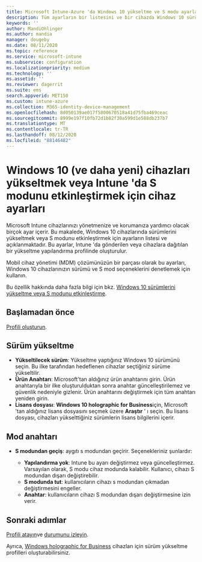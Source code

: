 ```yaml
---
title: Microsoft Intune-Azure 'da Windows 10 yükseltme ve S modu ayarları | Microsoft Docs
description: Tüm ayarların bir listesini ve bir cihazda Windows 10 sürümünü yükseltirken ne yaptığını ve Microsoft Intune bir cihaz yapılandırma profili kullanan bir cihazda S modunu etkinleştir ' i inceleyin.
keywords: ''
author: MandiOhlinger
ms.author: mandia
manager: dougeby
ms.date: 08/11/2020
ms.topic: reference
ms.service: microsoft-intune
ms.subservice: configuration
ms.localizationpriority: medium
ms.technology: ''
ms.assetid: ''
ms.reviewer: dagerrit
ms.suite: ems
search.appverid: MET150
ms.custom: intune-azure
ms.collection: M365-identity-device-management
ms.openlocfilehash: 8d050139ae017f5800670518a41d75fba469ceac
ms.sourcegitcommit: 8999e197f10fb72d1b82f30a599d1e588db237b7
ms.translationtype: MT
ms.contentlocale: tr-TR
ms.lasthandoff: 08/12/2020
ms.locfileid: "88146482"
---
```

# <a name="windows-10-and-newer-device-settings-to-upgrade-editions-or-enable-s-mode-in-intune"></a>Windows 10 (ve daha yeni) cihazları yükseltmek veya Intune 'da S modunu etkinleştirmek için cihaz ayarları

Microsoft Intune cihazlarınızı yönetmenize ve korumanıza yardımcı olacak birçok ayar içerir. Bu makalede, Windows 10 cihazlarında sürümlerini yükseltmek veya S modunu etkinleştirmek için ayarların listesi ve açıklanmaktadır. Bu ayarlar, Intune 'da gönderilen veya cihazlara dağıtılan bir yükseltme yapılandırma profilinde oluşturulur.

Mobil cihaz yönetimi (MDM) çözümünüzün bir parçası olarak bu ayarları, Windows 10 cihazlarınızın sürümü ve S mod seçeneklerini denetlemek için kullanın.

Bu özellik hakkında daha fazla bilgi için bkz. [Windows 10 sürümlerini yükseltme veya S modunu etkinleştirme](edition-upgrade-configure-windows-10.md).

## <a name="before-you-begin"></a>Başlamadan önce

[Profili oluşturun](edition-upgrade-configure-windows-10.md#create-the-profile).

## <a name="edition-upgrade"></a>Sürüm yükseltme

- **Yükseltilecek sürüm**: Yükseltme yaptığınız Windows 10 sürümünü seçin. Bu ilke tarafından hedeflenen cihazlar seçtiğiniz sürüme yükseltilir.
- **Ürün Anahtarı**: Microsoft'tan aldığınız ürün anahtarını girin. Ürün anahtarıyla bir ilke oluşturulduktan sonra anahtar güncelleştirilemez ve güvenlik nedeniyle gizlenir. Ürün anahtarını değiştirmek için tüm anahtarı yeniden girin.
- **Lisans dosyası**: **Windows 10 holographic for Business**için, Microsoft 'tan aldığınız lisans dosyasını seçmek üzere **Araştır** ' ı seçin. Bu lisans dosyası, cihazları yükselttiğiniz sürümlerin lisans bilgilerini içerir.

## <a name="mode-switch"></a>Mod anahtarı

- **S modundan geçiş**: aygıtı s modundan geçirir. Seçenekleriniz şunlardır:

  - **Yapılandırma yok**: Intune bu ayarı değiştirmez veya güncelleştirmez. Varsayılan olarak, S modu cihaz modunda kalabilir. Kullanıcı, cihazı S modundan dışarı değiştirebilir.
  - **S modunda tut**: kullanıcıların cihazı s modundan çıkmadan değiştirmesini engeller.
  - **Anahtar**: kullanıcıların cihazı S modundan dışarı değiştirmesine izin verir.

## <a name="next-steps"></a>Sonraki adımlar

[Profili atayın](device-profile-assign.md)ve [durumunu izleyin](device-profile-monitor.md).

Ayrıca, [Windows holographic for Business](holographic-upgrade.md) cihazları için sürüm yükseltme profilleri oluşturabilirsiniz.
